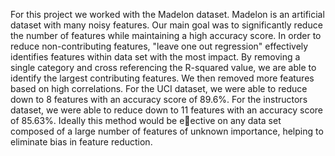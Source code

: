 For this project we worked with the Madelon dataset. Madelon is an artificial dataset with many noisy features.
Our main goal was to significantly reduce the number of features while maintaining a high accuracy score. In
order to reduce non-contributing features, "leave one out regression" effectively identifies features within data
set with the most impact. By removing a single category and cross referencing the R-squared value, we are able
to identify the largest contributing features. We then removed more features based on high correlations. For
the UCI dataset, we were able to reduce down to 8 features with an accuracy score of 89.6%. For the instructors
dataset, we were able to reduce down to 11 features with an accuracy score of 85.63%. Ideally this method
would be eective on any data set composed of a large number of features of unknown importance, helping to
eliminate bias in feature reduction.


